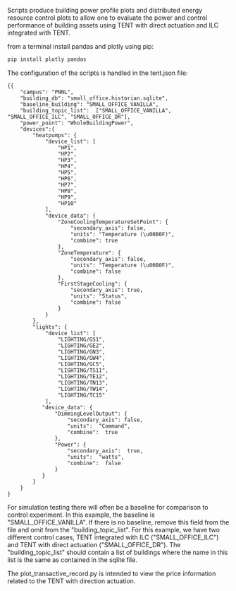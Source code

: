 Scripts produce building power profile plots and distributed energy resource control plots to 
allow one to evaluate the power and control performance of building assets using TENT with direct 
actuation and ILC integrated with TENT. 

from a terminal install pandas and plotly using pip:

```sh
pip install plotly pandas
 ```

The configuration of the scripts is handled in the tent.json file:


``` {.python}
{{
    "campus": "PNNL",
    "building_db": "small_office.historian.sqlite",
    "baseline_building": "SMALL_OFFICE_VANILLA",
    "building_topic_list":  ["SMALL_OFFICE_VANILLA", "SMALL_OFFICE_ILC", "SMALL_OFFICE_DR"],
    "power_point": "WholeBuildingPower",
    "devices":{
        "heatpumps": {
            "device_list": [
                "HP1",
                "HP2",
                "HP3",
                "HP4",
                "HP5",
                "HP6",
                "HP7",
                "HP8",
                "HP9",
                "HP10"
            ],
            "device_data": {
                "ZoneCoolingTemperatureSetPoint": {
                    "secondary_axis": false,
                    "units": "Temperature (\u00B0F)",
                    "combine": true
                },
                "ZoneTemperature": {
                    "secondary_axis": false,
                    "units": "Temperature (\u00B0F)",
                    "combine": false
                },
                "FirstStageCooling": {
                    "secondary_axis": true,
                    "units": "Status",
                    "combine": false
                }
            }
        },
        "lights": {
            "device_list": [
                "LIGHTING/GS1",
                "LIGHTING/GE2",
                "LIGHTING/GN3",
                "LIGHTING/GW4",
                "LIGHTING/GC5",
                "LIGHTING/TS11",
                "LIGHTING/TE12",
                "LIGHTING/TN13",
                "LIGHTING/TW14",
                "LIGHTING/TC15"
            ],
           "device_data": {
               "DimmingLevelOutput": {
                   "secondary_axis": false,
                   "units":  "Command",
                   "combine":  true
               },
               "Power": {
                   "secondary_axis":  true,
                   "units":  "watts",
                   "combine":  false
               }
           }
        }
    }
}

```

For simulation testing there will often be a baseline for comparison to control experiment.  In this example, the baseline
is "SMALL_OFFICE_VANILLA".  If there is no baseline, remove this field from the file and omit from the "building_topic_list".
For this example, we have two different control cases, TENT integrated with ILC ("SMALL_OFFICE_ILC") and TENT with direct
actuation ("SMALL_OFFICE_DR").  The "building_topic_list" should contain a list of buildings where the name in this list
is the same as contained in the sqlite file.

The plot_transactive_record.py is intended to view the price information related to the TENT with direction actuation.  
